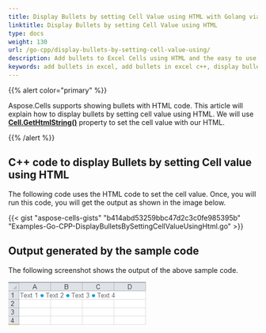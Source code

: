 ```yaml
---
title: Display Bullets by setting Cell Value using HTML with Golang via C++
linktitle: Display Bullets by setting Cell Value using HTML
type: docs
weight: 130
url: /go-cpp/display-bullets-by-setting-cell-value-using/
description: Add bullets to Excel Cells using HTML and the easy to use Aspose.Cells for C++ API.
keywords: add bullets in excel, add bullets in excel c++, display bullets in excel, display bullets in excel c++, add bullets in excel with html, add bullets in excel with html c++, display bullets in excel with html, display bullets in excel with html c++, display bullets in excel using html, add bullets in excel using html
---
```


{{% alert color="primary" %}}

Aspose.Cells supports showing bullets with HTML code. This article will explain how to display bullets by setting cell value using HTML. We will use [**Cell.GetHtmlString()**](https://reference.aspose.com/cells/go-cpp/cell/gethtmlstring/) property to set the cell value with our HTML.

{{% /alert %}}

## C++ code to display Bullets by setting Cell value using HTML

The following code uses the HTML code to set the cell value. Once, you will run this code, you will get the output as shown in the image below.

{{< gist "aspose-cells-gists" "b414abd53259bbc47d2c3c0fe985395b" "Examples-Go-CPP-DisplayBulletsBySettingCellValueUsingHtml.go" >}}
## Output generated by the sample code

The following screenshot shows the output of the above sample code.

![todo:image_alt_text](display-bullets-by-setting-cell-value-using-html_1.png)